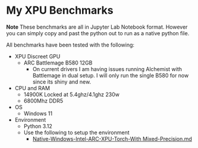 # My XPU Benchmarks

**Note** These benchmarks are all in Jupyter Lab Notebook format. However you can simply copy and past the python out to run as a native python file.

All benchmarks have been tested with the following:

- XPU Discreet GPU
  - ARC Battlemage B580 12GB
    - On current drivers I am having issues running Alchemist with Battlemage in dual setup. I will only run the single B580 for now since its shiny and new.
- CPU and RAM
  - 14900K Locked at 5.4ghz/4.1ghz 230w
  - 6800Mhz DDR5
- OS
  - Windows 11
- Environment
  - Python 3.12
  - Use the following to setup the environment
    - <a href="https://github.com/phillipscarroll/mlXPU/blob/main/Native-Windows-Intel-ARC-XPU-Torch-With%20Mixed-Precision.md">Native-Windows-Intel-ARC-XPU-Torch-With Mixed-Precision.md</a>

